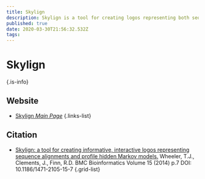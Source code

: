 ```yaml
---
title: Skylign
description: Skylign is a tool for creating logos representing both sequence alignments and profile hidden Markov models.
published: true
date: 2020-03-30T21:56:32.532Z
tags: 
---
```


# Skylign


{.is-info}

## Website

- [Skylign *Main Page*](http://skylign.org/)
{.links-list}

## Citation

- [Skylign: a tool for creating informative, interactive logos representing sequence alignments and profile hidden Markov models.](https://bmcbioinformatics.biomedcentral.com/articles/10.1186/1471-2105-15-7) Wheeler, T.J., Clements, J., Finn, R.D. BMC Bioinformatics Volume 15 (2014) p.7 DOI: 10.1186/1471-2105-15-7
{.grid-list}